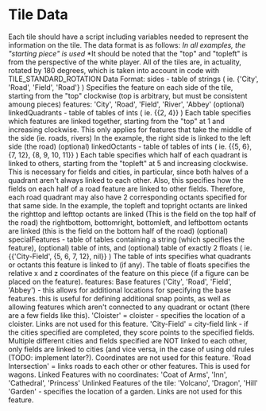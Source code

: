 # Tile Data

Each tile should have a script including variables needed to represent the information on the tile. The data format is as follows:
*In all examples, the "starting piece" is used*
*It should be noted that the "top" and "topleft" is from the perspective of the white player. All of the tiles are, in actuality, rotated by 180 degrees, which is taken into account in code with TILE_STANDARD_ROTATION
Data Format:
 sides - table of strings ( ie. {'City', 'Road', 'Field', 'Road'} ) Specifies the feature on each side of the tile, starting from the "top" clockwise (top is arbitrary, but must be consistent amoung pieces)
            features: 'City', 'Road', 'Field', 'River', 'Abbey'
 (optional) linkedQuadrants - table of tables of ints ( ie. {{2, 4}} ) Each table specifies which features are linked together, starting from the "top" at 1 and increasing clockwise.
            This only applies for features that take the middle of the side (ie. roads, rivers)
            In the example, the right side is linked to the left side (the road)
 (optional) linkedOctants - table of tables of ints ( ie. {{5, 6}, {7, 12}, {8, 9, 10, 11}} ) Each table specifies which half of each quadrant is linked to others, starting from the "topleft" at 5 and increasing clockwise.
            This is necessary for fields and cities, in particular, since both halves of a quadrant aren't always linked to each other.
            Also, this specifies how the fields on each half of a road feature are linked to other fields. Therefore, each road quadrant may also have 2 corresponding octants specified for that same side.
            In the example, the topleft and topright octants are linked
                            the righttop and lefttop octants are linked (This is the field on the top half of the road)
                            the rightbottom, bottomright, bottomleft, and leftbottom octants are linked (this is the field on the bottom half of the road)
 (optional) specialFeatures - table of tables containing a string (which specifies the feature), (optional) table of ints, and (optional) table of exactly 2 floats ( ie. {{'City-Field', {5, 6, 7, 12}, nil}} )
            The table of ints specifies what quadrants or octants this feature is linked to (if any).
            The table of floats specifies the relative x and z coordinates of the feature on this piece (if a figure can be placed on the feature).
            features:
                 Base features ('City', 'Road', 'Field', 'Abbey') - this allows for additional locations for specifying the base features.
                      this is useful for defining additional snap points, as well as allowing features which aren't connected to any quadrant or octant (there are a few fields like this).
                 'Cloister' = cloister - specifies the location of a cloister. Links are not used for this feature.
                 'City-Field' = city-field link - if the cities specified are completed, they score points to the specified fields. Multiple different cities and fields specified
                            are NOT linked to each other, only fields are linked to cities (and vice versa, in the case of using old rules (TODO: implement later?). Coordinates are not used for this feature.
                 'Road Intersection' = links roads to each other or other features. This is used for wagons.
                 Linked Features with no coordinates: 'Coat of Arms', 'Inn', 'Cathedral', 'Princess'
                 Unlinked Features of the tile: 'Volcano', 'Dragon', 'Hill'
                 'Garden' - specifies the location of a garden. Links are not used for this feature.